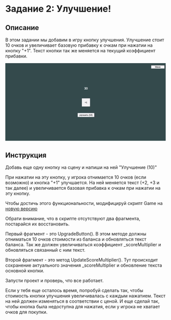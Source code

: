 # Задание 2: Улучшение!

## Описание

В этом задании мы добавим в игру кнопку улучшения. Улучшение стоит 10 очков и увеличивает базовую прибавку к очкам при нажатии на кнопку "+1". Текст кнопки так же меняется на текущий коэффициент прибавки.

<img src="https://github.com/copetonrob/YP_Unity_M4_W7/blob/main/img/Task2.gif" width="600"/>

## Инструкция

Добавь еще одну кнопку на сцену и напиши на ней "Улучшение (10)"

При нажатии на эту кнопку, у игрока отнимается 10 очков (если возможно) и кнопка "+1" улучшается. На ней меняется текст (+2, +3 и так далее) и увеличивается базовая прибавка к очкам при нажатии на эту кнопку.

Чтобы достичь этого функциональности, модифицируй скрипт Game на [новую версию](https://github.com/copetonrob/YP_Unity_M4_W7/blob/main/scripts/Game2.cs)

Обрати внимание, что в скрипте отсутствуют два фрагмента, постарайся их восстановить.

Первый фрагмент - это UpgradeButton(). В этом методе должны отниматься 10 очков стоимости из баланса и обновляться текст баланса. Так же должен увеличиваться коэффициент _scoreMultiplier и обновляться связанный с ним текст.

Второй фрагмент - это метод UpdateScoreMultiplier(). Тут происходит сохранение актуального значения _scoreMultiplier и обновление текста основной кнопки.

Запусти проект и проверь, что все работает.

Если у тебя еще осталось время, попробуй сделать так, чтобы стоимость кнопки улучшения увеличивалась с каждым нажатием. Текст на ней должен изменяться в соответствии с ценой. И еще сделай так, чтобы кнопка была недоступна для нажатия, если у игрока не хватает очков для покупки.